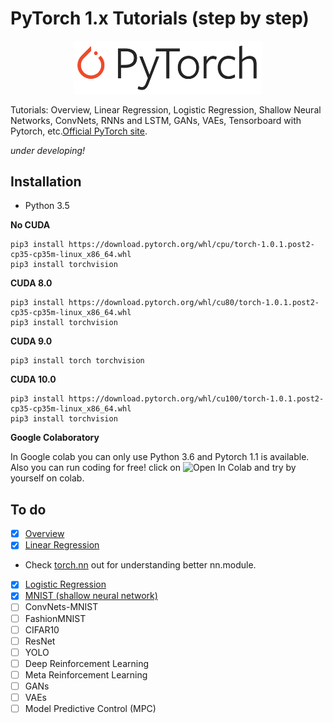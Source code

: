 # PyTorch 1.x Tutorials (step by step)

<p align="center">
<img src="https://github.com/Alro10/PyTorch1.0Tutorials/blob/master/PyTorch.png" alt="alt text" width="60%" height="60%">
</p>

Tutorials: Overview, Linear Regression, Logistic Regression, Shallow Neural Networks, ConvNets, RNNs and LSTM, GANs, VAEs, Tensorboard with Pytorch, etc.[Official PyTorch site](https://pytorch.org/).

*under developing!*

## Installation

* Python 3.5

**No CUDA**
```
pip3 install https://download.pytorch.org/whl/cpu/torch-1.0.1.post2-cp35-cp35m-linux_x86_64.whl
pip3 install torchvision
```


**CUDA 8.0**
```
pip3 install https://download.pytorch.org/whl/cu80/torch-1.0.1.post2-cp35-cp35m-linux_x86_64.whl
pip3 install torchvision
```

**CUDA 9.0**
```
pip3 install torch torchvision
```

**CUDA 10.0**
```
pip3 install https://download.pytorch.org/whl/cu100/torch-1.0.1.post2-cp35-cp35m-linux_x86_64.whl
pip3 install torchvision
```
**Google Colaboratory**

In Google colab you can only use Python 3.6 and Pytorch 1.1 is available. Also you can run coding for free! click on ![Open In Colab](https://colab.research.google.com/assets/colab-badge.svg) and try by yourself on colab.




## To do

- [x] [Overview](https://github.com/Alro10/PyTorch1.xTutorials/blob/master/lesson01-Overview/01_tensor_tutorial.ipynb)
- [x] [Linear Regression](https://github.com/Alro10/PyTorch1.xTutorials/blob/master/lesson02-Linear-Regression/02_linear_regression.ipynb)
 + Check [torch.nn](https://pytorch.org/docs/stable/nn.html) out for understanding better nn.module.
- [x] [Logistic Regression](https://github.com/Alro10/PyTorch1.xTutorials/blob/master/lesson03-Logistic-Regression/03_logistic_mnist.ipynb)
- [X] [MNIST (shallow neural network)](https://github.com/Alro10/PyTorch1.xTutorials/blob/master/lesson04-Neural-Network/04_NeuralNets_mnist.ipynb)
- [ ] ConvNets-MNIST
- [ ] FashionMNIST
- [ ] CIFAR10
- [ ] ResNet
- [ ] YOLO
- [ ] Deep Reinforcement Learning
- [ ] Meta Reinforcement Learning
- [ ] GANs
- [ ] VAEs
- [ ] Model Predictive Control (MPC)
